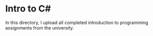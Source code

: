 # Intro to C#
In this directory, I upload all completed introduction to programming assignments from the university.
